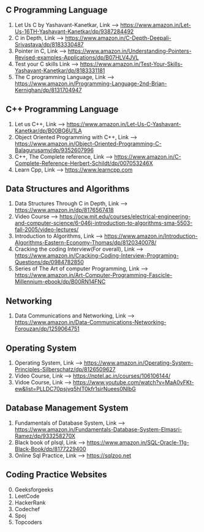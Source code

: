 C Programming Language
----------------------
1. Let Us C by Yashavant-Kanetkar, Link --> https://www.amazon.in/Let-Us-16TH-Yashavant-Kanetkar/dp/9387284492
2. C in Depth, Link --> https://www.amazon.in/C-Depth-Deepali-Srivastava/dp/8183330487
3. Pointer in C, Link --> https://www.amazon.in/Understanding-Pointers-Revised-examples-Applications/dp/B07HLV4JVL
4. Test your C skills Link --> https://www.amazon.in/Test-Your-Skills-Yashavant-Kanetkar/dp/8183331181
5. The C programming Language, Link --> https://www.amazon.in/Programming-Language-2nd-Brian-Kernighan/dp/8131704947 

C++ Programming Language
------------------------
1. Let us C++, Link --> https://www.amazon.in/Let-Us-C-Yashavant-Kanetkar/dp/B00BG6U1LA
2. Object Oriented Programming with C++, Link --> https://www.amazon.in/Object-Oriented-Programming-C-Balagurusamy/dp/9352607996
3. C++, The Complete reference, Link --> https://www.amazon.in/C-Complete-Reference-Herbert-Schildt/dp/007053246X
4. Learn Cpp, Link --> https://www.learncpp.com 

Data Structures and Algorithms
------------------------------
1. Data Structures Through C in Depth, Link --> https://www.amazon.in/dp/8176567418
2. Video Course --> https://ocw.mit.edu/courses/electrical-engineering-and-computer-science/6-046j-introduction-to-algorithms-sma-5503-fall-2005/video-lectures/
3. Introduction to Algorithms, Link --> https://www.amazon.in/Introduction-Algorithms-Eastern-Economy-Thomas/dp/8120340078/ 
4. Cracking the coding Interview(For overall), Link --> https://www.amazon.in/Cracking-Coding-Interview-Programing-Questions/dp/0984782850
5. Series of The Art of computer Programming, Link --> https://www.amazon.in/Art-Computer-Programming-Fascicle-Millennium-ebook/dp/B00RN14FNC

Networking
----------
1. Data Communications and Networking, Link --> https://www.amazon.in/Data-Communications-Networking-Forouzan/dp/1259064751

Operating System
----------------
1. Operating System,  Link --> https://www.amazon.in/Operating-System-Principles-Silberschatz/dp/8126509627
2. Video Course, Link --> https://nptel.ac.in/courses/106106144/
3. Vidoe Course, Link --> https://www.youtube.com/watch?v=MaA0vFKt-ew&list=PLLDC70psjvq5hIT0kfr1sirNuees0NIbG

Database Management System
--------------------------
1. Fundamentals of Database System, Link --> https://www.amazon.in/Fundamentals-Database-System-Elmasri-Ramez/dp/933258270X
2. Black book of plsql, Link --> https://www.amazon.in/SQL-Oracle-11g-Black-Book/dp/8177229400
3. Online Sql Practice, Link --> https://sqlzoo.net
 
Coding Practice Websites
---------------
0. Geeksforgeeks
1. LeetCode
2. HackerRank
3. Codechef
4. Spoj
5. Topcoders
